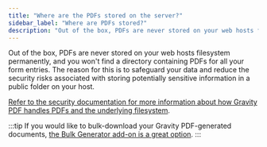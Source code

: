 ```yaml
---
title: "Where are the PDFs stored on the server?"
sidebar_label: "Where are PDFs stored?"
description: "Out of the box, PDFs are never stored on your web hosts filesystem permanently, and you won't find a directory containing PDFs for all your form entries. "
---
```


Out of the box, PDFs are never stored on your web hosts filesystem permanently, and you won't find a directory containing PDFs for all your form entries. The reason for this is to safeguard your data and reduce the security risks associated with storing potentially sensitive information in a public folder on your host.

[Refer to the security documentation for more information about how Gravity PDF handles PDFs and the underlying filesystem](../users/pdf-security.md#pdfs-and-the-file-system).

:::tip
If you would like to bulk-download your Gravity PDF-generated documents, [the Bulk Generator add-on is a great option](https://gravitypdf.com/shop/bulk-generator-add-on/). 
:::